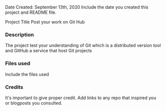 Date Created: September 13th, 2020
Include the date you created this project and README file.

Project Title
Post your work on Git Hub

### Description
The project test your understanding of Git which is a distributed version tool and GitHub a service that host Git projects

### Files used
Include the files used

### Credits
It's important to give proper credit. Add links to any repo that inspired you or blogposts you consulted.
